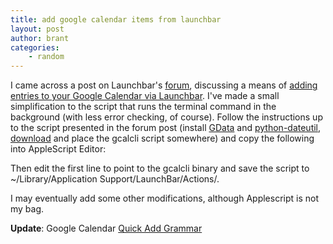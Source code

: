 ```yaml
---
title: add google calendar items from launchbar
layout: post
author: brant
categories:
    - random
---
```


I came across a post on Launchbar's [forum][1], discussing a means of [adding entries to your Google Calendar via Launchbar][2]. I've made a small simplification to the script that runs the terminal command in the background (with less error checking, of course). Follow the instructions up to the script presented in the forum post (install [GData][3] and [python-dateutil][4], [download][5] and place the gcalcli script somewhere) and copy the following into AppleScript Editor:   
  
<script src="http://gist.github.com/254567.js?file=gcal.scpt"></script>   
  
Then edit the first line to point to the gcalcli binary and save the script to ~/Library/Application Support/LaunchBar/Actions/.

I may eventually add some other modifications, although Applescript is not my bag.

**Update**:  Google Calendar [Quick Add Grammar][6]

 [1]: http://forums.obdev.at/viewforum.php?f=24
 [2]: http://forums.obdev.at/viewtopic.php?f=24&t=1591
 [3]: http://code.google.com/p/gdata-python-client/
 [4]: http://www.labix.org/python-dateutil
 [5]: http://code.google.com/p/gcalcli/downloads/list
 [6]: http://www.google.com/support/calendar/bin/answer.py?hl=en&answer=36604#text

